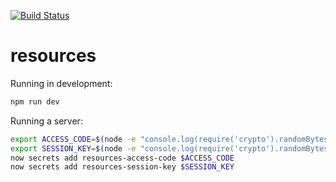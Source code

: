 [![Build Status](https://travis-ci.org/benatkin/resources.svg?branch=master)](https://travis-ci.org/benatkin/resources)

# resources

Running in development:

``` bash
npm run dev
```

Running a server:

``` bash
export ACCESS_CODE=$(node -e "console.log(require('crypto').randomBytes(16).toString('hex'))")
export SESSION_KEY=$(node -e "console.log(require('crypto').randomBytes(64).toString('hex'))")
now secrets add resources-access-code $ACCESS_CODE
now secrets add resources-session-key $SESSION_KEY
```